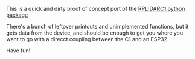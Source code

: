 This is a quick and dirty proof of concept port of the [RPLIDARC1 python package](https://github.com/dsaadatmandi/rplidarc1)

There's a bunch of leftover printouts and unimplemented functions, but it gets data from the device, and should be enough to get you where you want to go with a direcct coupling between the C1 and an ESP32.

Have fun!
